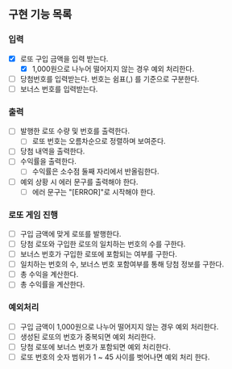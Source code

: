 ## 구현 기능 목록

### 입력

- [x] 로또 구입 금액을 입력 받는다.
    - [x] 1,000원으로 나누어 떨어지지 않는 경우 예외 처리한다.
- [ ] 당첨번호를 입력받는다. 번호는 쉼표(,) 를 기준으로 구분한다.
- [ ] 보너스 번호를 입력받는다.

### 출력

- [ ] 발행한 로또 수량 및 번호를 출력한다.
    - [ ] 로또 번호는 오름차순으로 정렬하며 보여준다.
- [ ] 당첨 내역을 출력한다.
- [ ] 수익률을 출력한다.
    - [ ] 수익률은 소수점 둘째 자리에서 반올림한다.
- [ ] 예외 상황 시 에러 문구를 출력해야 한다.
    - [ ] 에러 문구는 "[ERROR]"로 시작해야 한다.

### 로또 게임 진행
- [ ] 구입 금액에 맞게 로또를 발행한다.
- [ ] 당첨 로또와 구입한 로또의 일치하는 번호의 수를 구한다.
- [ ] 보너스 번호가 구입한 로또에 포함되는 여부를 구한다.
- [ ] 일치하는 번호의 수, 보너스 번호 포함여부를 통해 당첨 정보를 구한다.
- [ ] 총 수익을 계산한다.
- [ ] 총 수익률을 계산한다.

### 예외처리
- [ ] 구입 금액이 1,000원으로 나누어 떨어지지 않는 경우 예외 처리한다.
- [ ] 생성된 로또의 번호가 중복되면 예외 처리한다.
- [ ] 당첨 로또에 보너스 번호가 포함되면 예외 처리한다.
- [ ] 로또 번호의 숫자 범위가 1 ~ 45 사이를 벗어나면 예외 처리 한다.
